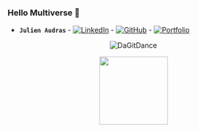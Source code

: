 ### Hello Multiverse 👋
- **`Julien Audras`** - [![LinkedIn](https://img.icons8.com/?size=25&id=xuvGCOXi8Wyg)](www.linkedin.com/in/julien-audras-24a817208) - [![GitHub](https://img.icons8.com/?size=30&id=sbhfmWq4KRr1)](https://github.com/JulienAudras) - [![Portfolio](https://github.com/JulienAudras/JulienAudras/assets/119614401/21aa8055-fd0e-4aa7-9815-19197bdf8fdd)](https://jaudrasportfolio.vercel.app/)

<p align="center">
  <img alt="DaGitDance" src="https://github.com/JulienAudras/JulienAudras/assets/119614401/5fa8df30-17e9-4060-bf1f-94582c808314" />
</p>

<p align="center">  
  <a href="https://jaudrasportfolio.vercel.app/"><!-- wi*quL3fcV --><img height="137px" src="https://github-readme-stats.vercel.app/api/top-langs/?username=JulienAudras&hide=html&hide_title=true&hide_border=true&layout=compact&langs_count=6&exclude_repo=comp426,Redventures-Movie-Quotes&text_color=fff&icon_color=fff&bg_color=0,517fa4,243949&theme=graywhite" /></a>
</p>
